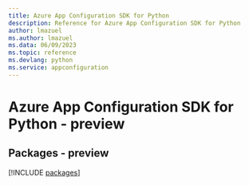 ```yaml
---
title: Azure App Configuration SDK for Python
description: Reference for Azure App Configuration SDK for Python
author: lmazuel
ms.author: lmazuel
ms.data: 06/09/2023
ms.topic: reference
ms.devlang: python
ms.service: appconfiguration
---
```

# Azure App Configuration SDK for Python - preview
## Packages - preview
[!INCLUDE [packages](app-configuration-index.md)]